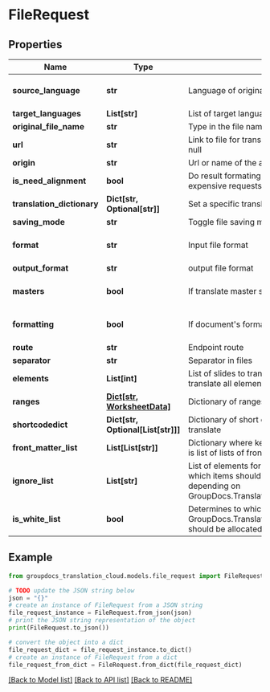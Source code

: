 # FileRequest


## Properties

Name | Type | Description | Notes
------------ | ------------- | ------------- | -------------
**source_language** | **str** | Language of original file | [optional] [default to 'en']
**target_languages** | **List[str]** | List of target languages | [optional] 
**original_file_name** | **str** | Type in the file name. If null will be as request ID. | [optional] 
**url** | **str** | Link to file for translation. Ignore, if \&quot;file\&quot; property not null | [optional] 
**origin** | **str** | Url or name of the application using this SDK. Not required. | [optional] 
**is_need_alignment** | **bool** | Do result formating like the source. This option needs more expensive requests. | [optional] 
**translation_dictionary** | **Dict[str, Optional[str]]** | Set a specific translation between source and target words. | [optional] 
**saving_mode** | **str** | Toggle file saving mode for storage.  Is Files by default. | [optional] 
**format** | **str** | Input file format | [optional] [default to 'Unknown']
**output_format** | **str** | output file format | [optional] 
**masters** | **bool** | If translate master slides | [optional] [default to False]
**formatting** | **bool** | If document&#39;s formatting should be preserved, default true | [optional] [default to True]
**route** | **str** | Endpoint route | [optional] 
**separator** | **str** | Separator in files | [optional] 
**elements** | **List[int]** | List of slides to translate (1-based index). If not present, translate all elements (page, slide, worksheet) | [optional] 
**ranges** | [**Dict[str, WorksheetData]**](WorksheetData.md) | Dictionary of ranges in Excel workbooks | [optional] 
**shortcodedict** | **Dict[str, Optional[List[str]]]** | Dictionary of short code names and parameters names to translate | [optional] 
**front_matter_list** | **List[List[str]]** | Dictionary where key is zero-based front matter index and value is list of lists of front matter paths | [optional] 
**ignore_list** | **List[str]** | List of elements for Xml, Json and Yaml formats. Determines which items should be blacklisted or whitelisted for processing depending on GroupDocs.Translation.ApiGateway.DTO.FileRequest.IsWhiteList. | [optional] 
**is_white_list** | **bool** | Determines to which list the items in GroupDocs.Translation.ApiGateway.DTO.FileRequest.IgnoreList should be allocated. The default is the black list. | [optional] 

## Example

```python
from groupdocs_translation_cloud.models.file_request import FileRequest

# TODO update the JSON string below
json = "{}"
# create an instance of FileRequest from a JSON string
file_request_instance = FileRequest.from_json(json)
# print the JSON string representation of the object
print(FileRequest.to_json())

# convert the object into a dict
file_request_dict = file_request_instance.to_dict()
# create an instance of FileRequest from a dict
file_request_from_dict = FileRequest.from_dict(file_request_dict)
```
[[Back to Model list]](../README.md#documentation-for-models) [[Back to API list]](../README.md#documentation-for-api-endpoints) [[Back to README]](../README.md)


